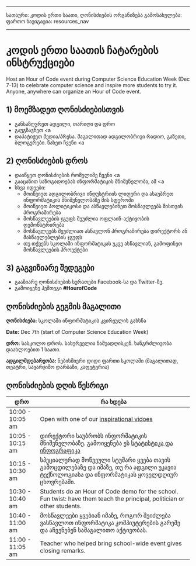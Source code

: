 * * *

სათაური: კოდის ერთი საათი, ღონისძიების ორგანიზება გამოსახულება: ფართო ნავიგაცია: resources_nav

* * *

# კოდის ერთი საათის ჩატარების ინსტრუქციები

Host an Hour of Code event during Computer Science Education Week (Dec 7-13) to celebrate computer science and inspire more students to try it. Anyone, anywhere can organize an Hour of Code event.

## 1) მოემზადეთ ღონისძიებისთვის

  * განსაზღვრეთ ადგილი, თარიღი და დრო
  * გაუგზავნეთ <a
  * დაპატიჟეთ მედია/პრესა. მაგალითად ადგილობრივი რადიო, გაზეთი, ბლოგერები. ნახეთ ჩვენი <a

## 2) ღონისძიების დროს

  * დაიწყეთ ღონისძიების რომელიმე ჩვენი <a
  * გააცანით საზოგადოებას ინფორმატიკის მნიშვნელობა, ამ <a
  * სხვა იდეები: 
      * მოიწვიეთ ადგილობრივი ინდუსტრიის ლიდერი და ასაუბრეთ ინფორმატიკის მნიშვნელობაზე მის სფეროში
      * მოიწვიეთ პოლიტიკოსი და ასწავლებინეთ მოსწავლეებს მისთვის პროგრამირება
      * მოსწავლეების ჯგუფს შეუძლია ოფლაინ-აქტივობის დემონსტრირება
      * მოსწავლეებს შეუძლიათ ასწავლონ პროგრამირება დირექტორს ან მასწავლებლების ჯგუფს
      * თუ თქვენს სკოლაში ინფორმატიკას უკვე ასწავლიან, გამოფინეთ მოსწავლეების პროექტები

## 3) გაგვიზიარე შედეგები

  * გააზიარე ღონისძიების სურათები Facebook-სა და Twitter-ზე. 
  * გამოიყენე ჰეშთეგი **#HourofCode**

## ღონისძიების გეგმის მაგალითი

**ღონისძიება:** სკოლაში ინფორმატიკის კვირეულის გახსნა

**Date:** Dec 7th (start of Computer Science Education Week)

**დრო:** სასკოლო დროს. სასურველია ნაშუადღისკენ. ხანგრძლივობა დაახლოებით 1 საათი.

**ადგილმდებარეობა:** ნებისმიერი დიდი ფართი სკოლაში (მაგალითად, თეატრი, სავარჯიშო დარბაზი, კაფეტერია)   
  


## ღონისძიების დღის წესრიგი

| დრო              | რა ხდება                                                                                                                                 |
| ---------------- | ---------------------------------------------------------------------------------------------------------------------------------------- |
| 10:00 - 10:05 am | Open with one of our [inspirational vidoes](http://hourofcode.com/us/resources#videos)                                                   |
| 10:05 - 10:15 am | დირექტორი საუბრობს ინფორმატიკის მნიშვნელობაზე. გამოიყენება ეს [სტატისტიკა და ინფოგრაფიკა](/resources/stats)                              |
| 10:15 - 10:30 am | სპეციალურად მოწვეული სტუმარი ყვება თავის გამოცდილებაზე და იმაზე, თუ რა ადგილი უკავია ტექნოლოგიასა და ინფორმატიკას ყოველდღიურ ცხოვრებაში. |
| 10:30 - 10:40 am | Students do an Hour of Code demo for the school. Fun twist: have them teach the principal, politician or other students.                 |
| 10:40 - 11:00 am | მოსწავლეები ყვებიან იმაზე, როგორ შეიძლება ვასწავლოთ ინფორმატიკა კომპიუტერების გარეშე და აჩვენებენ სამაგალითო აქტივობას.                  |
| 11:00 - 11:05 am | Teacher who helped bring school-wide event gives closing remarks.                                                                        |